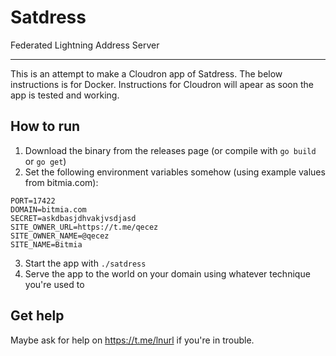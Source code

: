 # Satdress

Federated Lightning Address Server

---------------
This is an attempt to make a Cloudron app of Satdress. The below instructions is for Docker. Instructions for Cloudron will apear as soon the app is tested and working.

## How to run

1. Download the binary from the releases page (or compile with `go build` or `go get`)
2. Set the following environment variables somehow (using example values from bitmia.com):

```
PORT=17422
DOMAIN=bitmia.com
SECRET=askdbasjdhvakjvsdjasd
SITE_OWNER_URL=https://t.me/qecez
SITE_OWNER_NAME=@qecez
SITE_NAME=Bitmia
```

3. Start the app with `./satdress`
4. Serve the app to the world on your domain using whatever technique you're used to

## Get help

Maybe ask for help on https://t.me/lnurl if you're in trouble.

